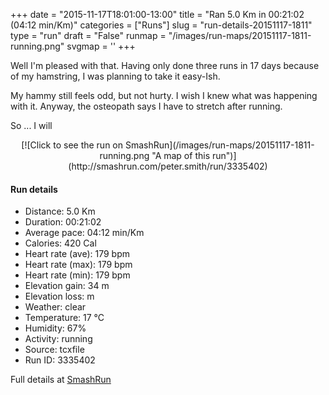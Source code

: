 +++
date = "2015-11-17T18:01:00-13:00"
title = "Ran 5.0 Km in 00:21:02 (04:12 min/Km)"
categories = ["Runs"]
slug = "run-details-20151117-1811"
type = "run"
draft = "False"
runmap = "/images/run-maps/20151117-1811-running.png"
svgmap = '<polyline points="95 78, 87 77, 80 82, 68 97, 52 100, 44 98, 36 97, 40 81, 5 71, 20 34, 29 25, 57 0, 67 0, 69 4, 54 17, 28 41, 68 4, 68 1, 55 1, 16 36, 3 71, 41 82, 38 93, 51 100, 71 96, 80 82, 95 78, 96 75">'
+++

Well I'm pleased with that. Having only done three runs in 17 days because of my hamstring, I was planning to take it easy-Ish. 

My hammy still feels odd, but not hurty. I wish I knew what was happening with it. Anyway, the osteopath says I have to stretch after running. 

So ... I will 



<!--more-->

<center>
[![Click to see the run on SmashRun](/images/run-maps/20151117-1811-running.png "A map of this run")](http://smashrun.com/peter.smith/run/3335402)
</center>

#### Run details

* Distance: 5.0 Km
* Duration: 00:21:02
* Average pace: 04:12 min/Km
* Calories: 420 Cal
* Heart rate (ave): 179 bpm
* Heart rate (max): 179 bpm
* Heart rate (min): 179 bpm
* Elevation gain: 34 m
* Elevation loss:  m
* Weather: clear
* Temperature: 17 &deg;C
* Humidity: 67%
* Activity: running
* Source: tcxfile
* Run ID: 3335402

Full details at [SmashRun](http://smashrun.com/peter.smith/run/3335402)